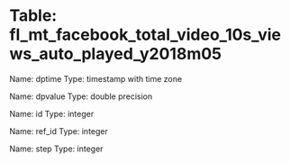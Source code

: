 Table: fl_mt_facebook_total_video_10s_views_auto_played_y2018m05
================================================================

Name: dptime
Type: timestamp with time zone

Name: dpvalue
Type: double precision

Name: id
Type: integer

Name: ref_id
Type: integer

Name: step
Type: integer


